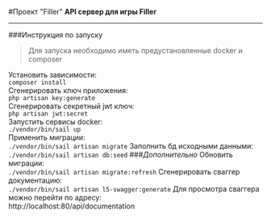 #Проект "Filler"
**API сервер для игры Filler**

----
###Инструкция по запуску
>Для запуска необходимо иметь предустановленные docker и composer

Установить зависимости:  
```composer install```  
Сгенерировать ключ приложения:  
```php artisan key:generate```  
Сгенерировать секретный jwt ключ:  
```php artisan jwt:secret```  
Запустить сервисы docker:  
```./vendor/bin/sail up```  
Применить миграции:  
```./vendor/bin/sail artisan migrate```
Заполнить бд исходными данными:  
```./vendor/bin/sail artisan db:seed```
###*Дополнительно*
Обновить миграции:  
```./vendor/bin/sail artisan migrate:refresh```
Сгенерировать сваггер документацию:  
```./vendor/bin/sail artisan l5-swagger:generate```
Для просмотра сваггера можно перейти по адресу:  
http://localhost:80/api/documentation 

